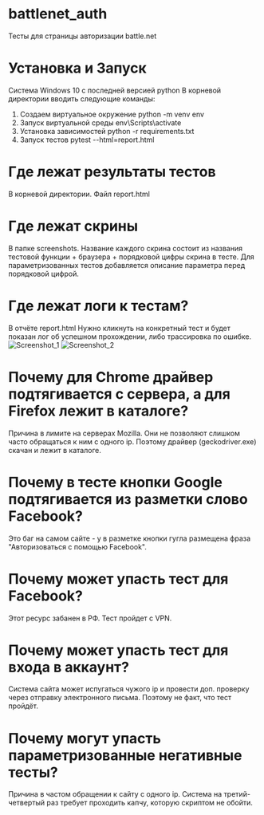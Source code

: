 # battlenet_auth
Тесты для страницы авторизации battle.net

# Установка и Запуск
Система Windows 10 с последней версией python
  В корневой директории вводить следующие команды:
1. Создаем виртуальное окружение
   python -m venv env
2. Запуск виртуальной среды
   env\Scripts\activate
3. Установка зависимостей
   python -r requirements.txt
4. Запуск тестов
   pytest --html=report.html

# Где лежат результаты тестов
В корневой директории. Файл report.html

# Где лежат скрины
В папке screenshots. Название каждого скрина состоит из названия тестовой функции + браузера + порядковой цифры скрина в тесте. Для параметризованных тестов добавляется описание параметра перед порядковой цифрой.

# Где лежат логи к тестам?
В отчёте report.html
Нужно кликнуть на конкретный тест и будет показан лог об успешном прохождении, либо трассировка по ошибке.
![Screenshot_1](https://github.com/EugeneMyCode/battlenet_auth/assets/98652070/3124e8d1-5871-4902-8376-3516bdaf55b2)
![Screenshot_2](https://github.com/EugeneMyCode/battlenet_auth/assets/98652070/56b7fa3d-d999-42b5-b0f7-9e52b1edd74b)

# Почему для Chrome драйвер подтягивается с сервера, а для Firefox лежит в каталоге?
Причина в лимите на серверах Mozilla. Они не позволяют слишком часто обращаться к ним с одного ip. Поэтому драйвер (geckodriver.exe) скачан и лежит в каталоге.

# Почему в тесте кнопки Google подтягивается из разметки слово Facebook?
Это баг на самом сайте - у в разметке кнопки гугла размещена фраза "Авторизоваться с помощью Facebook".

# Почему может упасть тест для Facebook?
Этот ресурс забанен в РФ. Тест пройдет с VPN.

# Почему может упасть тест для входа в аккаунт?
Система сайта может испугаться чужого ip и провести доп. проверку через отправку электронного письма. Поэтому не факт, что тест пройдёт.

# Почему могут упасть параметризованные негативные тесты?
Причина в частом обращении к сайту с одного ip. Система на третий-четвертый раз требует проходить капчу, которую скриптом не обойти.

